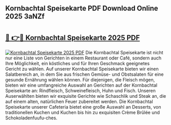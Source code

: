 ## Kornbachtal Speisekarte PDF Download Online 2025 3aNZf

# <h2><a href="http://gc8aphh.nevu.top/?p=Kornbachtal+Speisekarte">🔗 👉🔴 Kornbachtal Speisekarte 2025 PDF</a></h2>

[![Kornbachtal Speisekarte 2025 PDF](https://i.imgur.com/dBaPXMq.png)](http://gc8aphh.nevu.top/?p=Kornbachtal+Speisekarte)
Die Kornbachtal Speisekarte ist nicht nur eine Liste von Gerichten in einem Restaurant oder Café, sondern auch Ihre Möglichkeit, ein köstliches und für Ihren Geschmack geeignetes Gericht zu wählen. Auf unserer Kornbachtal Speisekarte bieten wir einen Salatbereich an, in dem Sie aus frischen Gemüse- und Obstsalaten für eine gesunde Ernährung wählen können. Für diejenigen, die Fleisch mögen, bieten wir eine umfangreiche Auswahl an Gerichten auf der Kornbachtal Speisekarte an: Rindfleisch, Schweinefleisch, Huhn und Fisch. Unseren Auserwählten bieten wir exquisite Gerichte wie Schaschlik und Steak an, die auf einem alten, natürlichen Feuer zubereitet werden. Die Kornbachtal Speisekarte unserer Cafeteria bietet eine große Auswahl an Desserts, von traditionellen Kuchen und Kuchen bis hin zu exquisiten Crème Brûlée und Schokoladenfuufu-ches.
